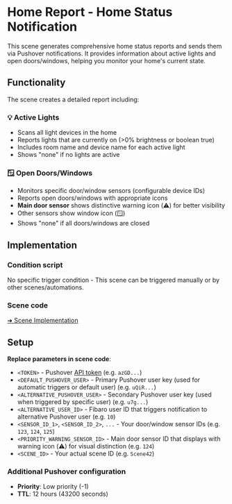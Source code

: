 # Home Report - Home Status Notification

This scene generates comprehensive home status reports and sends them via Pushover notifications. It provides information about active lights and open doors/windows, helping you monitor your home's current state.

## Functionality

The scene creates a detailed report including:

### 💡 Active Lights
- Scans all light devices in the home
- Reports lights that are currently on (>0% brightness or boolean true)
- Includes room name and device name for each active light
- Shows "none" if no lights are active

### 🪟 Open Doors/Windows
- Monitors specific door/window sensors (configurable device IDs)
- Reports open doors/windows with appropriate icons
- **Main door sensor** shows distinctive warning icon (⚠️) for better visibility
- Other sensors show window icon (🪟)
- Shows "none" if all doors/windows are closed

## Implementation

### Condition script
No specific trigger condition - This scene can be triggered manually or by other scenes/automations.

### Scene code

[➜ Scene Implementation](scene.lua)

## Setup

**Replace parameters in scene code**:
   - `<TOKEN>` - Pushover [API token](https://pushover.net/api) (e.g. `azGD...`)
   - `<DEFAULT_PUSHOVER_USER>` - Primary Pushover user key (used for automatic triggers or default user) (e.g. `uQiR...`)
   - `<ALTERNATIVE_PUSHOVER_USER>` - Secondary Pushover user key (used when triggered by specific user) (e.g. `u7g...`)
   - `<ALTERNATIVE_USER_ID>` - Fibaro user ID that triggers notification to alternative Pushover user (e.g. `10`)
   - `<SENSOR_ID_1>`, `<SENSOR_ID_2>`, `...` - Your door/window sensor IDs  (e.g. `123`, `124`, `125`)
   - `<PRIORITY_WARNING_SENSOR_ID>` - Main door sensor ID that displays with warning icon (⚠️) for visual distinction (e.g. `124`)
   - `<SCENE_ID>` - Your actual scene ID (e.g. `Scene42`)

### Additional Pushover configuration
- **Priority**: Low priority (-1)
- **TTL**: 12 hours (43200 seconds)
